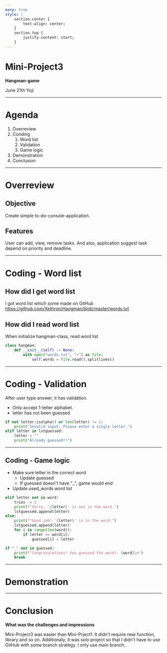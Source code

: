 ```yaml
---
marp: true
style: |
    section.center {
        text-align: center;
    }
    section.top {
        justify-content: start;
    }
---
```


<!-- _class: center -->

# Mini-Project3
**Hangman-game**

June 21th
Yoji

--- 

# Agenda


1. Overreview
2. Conding
   1. Word list
   2. Validation
   3. Game logic
3. Demonstration
4. Conclusion

---

# Overreview

## Objective

Create simple to-do-console-application.

## Features

User can add, view, remove tasks.
And also, application suggest task depend on priority and deadline.

---

# Coding - Word list

## How did I get word list

I got word list which some made on GitHub
https://github.com/Xethron/Hangman/blob/master/words.txt

## How did I read word list

When initialize hangman-class, read word list
```python
class hangman:
    def __init__(self) -> None:
        with open("words.txt", "r") as file:
            self.words = file.read().splitlines()
```

---

# Coding - Validation 

After user type answer, it has validation.
- Only accept 1-letter alphabet.
- letter has not been guessed
```python
if not letter.isalpha() or len(letter) != 1:
    print("Invalid input. Please enter a single letter.")
elif letter in lstguessed:
    letter = ""
    print("Already guessed!!")
```

---

## Coding - Game logic

- Make sure letter in the correct word
   - Update guessed
   - If guessed doesn't have "_", game would end
- Update used_words word list
```python
elif letter not in word:
    tries -= 1
    print(f"Sorry, '{letter}' is not in the word.")
    lstguessed.append(letter)
else:
    print(f"Good job! '{letter}' is in the word.")
    lstguessed.append(letter)
    for i in range(len(word)):
        if letter == word[i]:
            guessed[i] = letter

if "_" not in guessed:
    print(f"Congratulations! You guessed the word!: {word}\n")
    break
```

---


# Demonstration

---

# Conclusion

**What was the challenges and impressions**

Mini-Project3 was easier than Mini-Prject1. It didn't require new function, library and so on. Additionaly, it was solo project so that I didn't have to use GitHub with some branch strategy. I only use main branch.